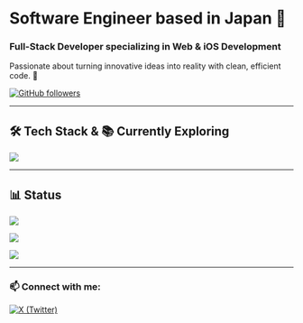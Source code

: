 # Software Engineer based in Japan 👋

### Full-Stack Developer specializing in Web & iOS Development

Passionate about turning innovative ideas into reality with clean, efficient code. 🚀

[![GitHub followers](https://img.shields.io/github/followers/masvc?label=Follow&style=social)](https://github.com/masvc)

---

## 🛠 Tech Stack &  📚 Currently Exploring

<img src="https://skillicons.dev/icons?i=html,css,js,php,mysql,github,git,vscode,laravel,docker,react,swift,unity,jquery,go,typescript,vite" />

---

## 📊 Status

![](http://github-profile-summary-cards.vercel.app/api/cards/profile-details?username=masvc&theme=github)  

![](http://github-profile-summary-cards.vercel.app/api/cards/stats?username=masvc&theme=github)  

![](http://github-profile-summary-cards.vercel.app/api/cards/productive-time?username=masvc&theme=github&utcOffset=9)

---

### 📫 Connect with me:

[![X (Twitter)](https://img.shields.io/badge/Twitter-1DA1F2?style=flat&logo=twitter&logoColor=white)](https://x.com/masvc_)

